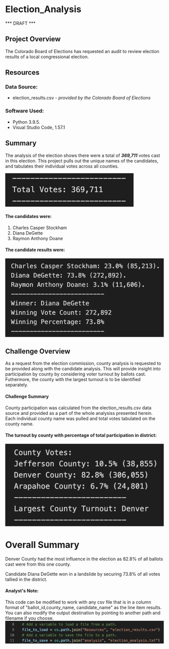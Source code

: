 # Election_Analysis
*** DRAFT ***
## Project Overview
The Colorado Board of Elections has requested an audit to review election results of a local congressional election.

## Resources
### Data Source:
- election_results.csv - *provided by the Colorado Board of Elections*

### Software Used:
+ Python 3.9.5.  
+ Visual Studio Code, 1.57.1

## Summary
The analysis of the election shows there were a total of ***369,711*** votes cast in this election. This project pulls out the unique names of the candidates, and tabulates their individual votes across all counties.

![Total Votes](Resources/PNG/Total_Votes.png)
#### The candidates were:
1. Charles Casper Stockham    
2. Diana DeGette    
3. Raymon Anthony Doane

#### The candidate results were:
![Candidate Results](Resources/PNG/Candidate_Results.png)

## Challenge Overview
As a request from the election commission, county analysis is requested to be provided along with the candidate analysis. This will provide insight into participation by county by considering voter turnout by ballots cast. Futhermore, the county with the largest turnout is to be identified separately.

#### Challenge Summary
County participation was calculated from the election_results.csv data source and provided as
a part of the whole analysiss presented herein. Each individual county name was pulled and total votes tabulated on the county name.

#### The turnout by county with percentage of total participation in district:
![County Results](Resources/PNG/County_Results.png)

# Overall Summary
Denver County had the most influence in the election as 82.8% of all ballots cast were from
this one county.

Candidate Diana DeGette won in a landslide by securing 73.8% of all votes tallied in the district.

#### Analyst's Note:
This code can be modified to work with any csv file that is in a column format of "ballot_id,county_name, candidate_name" as the line item results. You can also modify the output destination by pointing to another path and filename if you choose.
![Code Snippet](Resources/PNG/target_code.png)
